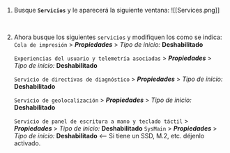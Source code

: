 1. Busque **`Servicios`** y le aparecerá la siguiente ventana:
![[Services.png]]

<br>

2. Ahora busque los siguientes `servicios` y modifiquen los como se indica:
	`Cola de impresión` > ___Propiedades___ > *Tipo de inicio:* **Deshabilitado**
	
	`Experiencias del usuario y telemetría asociadas` > ___Propiedades___ > *Tipo de inicio:* **Deshabilitado**
	
	`Servicio de directivas de diagnóstico` > ___Propiedades___ > *Tipo de inicio:* **Deshabilitado**
	
	`Servicio de geolocalización` > ___Propiedades___ > *Tipo de inicio:* **Deshabilitado**
	
	`Servicio de panel de escritura a mano y teclado táctil` > ___Propiedades___ > *Tipo de inicio:* **Deshabilitado**
	`SysMain` > ___Propiedades___ > *Tipo de inicio:* **Deshabilitado** <-- Si tiene un SSD, M.2, etc. déjenlo activado.